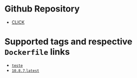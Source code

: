 # Github Repository

- [CLICK](https://github.com/igorferreir4/docker/tree/main/imagens)

# Supported tags and respective `Dockerfile` links

- [`teste`](https://github.com/igorferreir4/docker/blob/main/imagens/jellyfin/teste/Dockerfile)
- [`10.8.7`,`latest`](https://github.com/igorferreir4/docker/blob/main/imagens/jellyfin/10.8.7/Dockerfile)